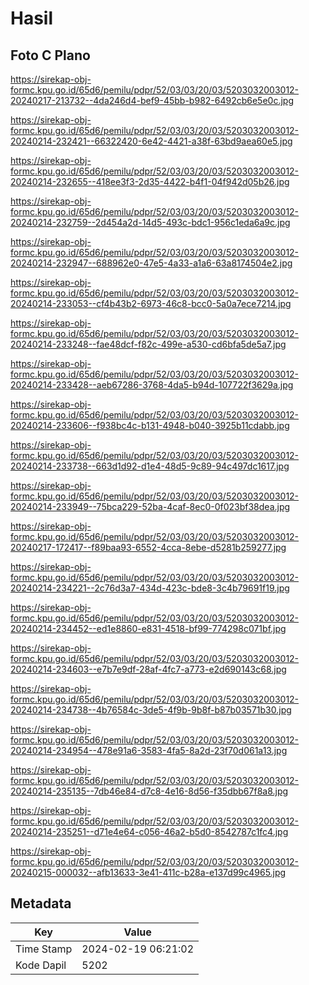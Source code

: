 # Hasil

## Foto C Plano

https://sirekap-obj-formc.kpu.go.id/65d6/pemilu/pdpr/52/03/03/20/03/5203032003012-20240217-213732--4da246d4-bef9-45bb-b982-6492cb6e5e0c.jpg

https://sirekap-obj-formc.kpu.go.id/65d6/pemilu/pdpr/52/03/03/20/03/5203032003012-20240214-232421--66322420-6e42-4421-a38f-63bd9aea60e5.jpg

https://sirekap-obj-formc.kpu.go.id/65d6/pemilu/pdpr/52/03/03/20/03/5203032003012-20240214-232655--418ee3f3-2d35-4422-b4f1-04f942d05b26.jpg

https://sirekap-obj-formc.kpu.go.id/65d6/pemilu/pdpr/52/03/03/20/03/5203032003012-20240214-232759--2d454a2d-14d5-493c-bdc1-956c1eda6a9c.jpg

https://sirekap-obj-formc.kpu.go.id/65d6/pemilu/pdpr/52/03/03/20/03/5203032003012-20240214-232947--688962e0-47e5-4a33-a1a6-63a8174504e2.jpg

https://sirekap-obj-formc.kpu.go.id/65d6/pemilu/pdpr/52/03/03/20/03/5203032003012-20240214-233053--cf4b43b2-6973-46c8-bcc0-5a0a7ece7214.jpg

https://sirekap-obj-formc.kpu.go.id/65d6/pemilu/pdpr/52/03/03/20/03/5203032003012-20240214-233248--fae48dcf-f82c-499e-a530-cd6bfa5de5a7.jpg

https://sirekap-obj-formc.kpu.go.id/65d6/pemilu/pdpr/52/03/03/20/03/5203032003012-20240214-233428--aeb67286-3768-4da5-b94d-107722f3629a.jpg

https://sirekap-obj-formc.kpu.go.id/65d6/pemilu/pdpr/52/03/03/20/03/5203032003012-20240214-233606--f938bc4c-b131-4948-b040-3925b11cdabb.jpg

https://sirekap-obj-formc.kpu.go.id/65d6/pemilu/pdpr/52/03/03/20/03/5203032003012-20240214-233738--663d1d92-d1e4-48d5-9c89-94c497dc1617.jpg

https://sirekap-obj-formc.kpu.go.id/65d6/pemilu/pdpr/52/03/03/20/03/5203032003012-20240214-233949--75bca229-52ba-4caf-8ec0-0f023bf38dea.jpg

https://sirekap-obj-formc.kpu.go.id/65d6/pemilu/pdpr/52/03/03/20/03/5203032003012-20240217-172417--f89baa93-6552-4cca-8ebe-d5281b259277.jpg

https://sirekap-obj-formc.kpu.go.id/65d6/pemilu/pdpr/52/03/03/20/03/5203032003012-20240214-234221--2c76d3a7-434d-423c-bde8-3c4b79691f19.jpg

https://sirekap-obj-formc.kpu.go.id/65d6/pemilu/pdpr/52/03/03/20/03/5203032003012-20240214-234452--ed1e8860-e831-4518-bf99-774298c071bf.jpg

https://sirekap-obj-formc.kpu.go.id/65d6/pemilu/pdpr/52/03/03/20/03/5203032003012-20240214-234603--e7b7e9df-28af-4fc7-a773-e2d690143c68.jpg

https://sirekap-obj-formc.kpu.go.id/65d6/pemilu/pdpr/52/03/03/20/03/5203032003012-20240214-234738--4b76584c-3de5-4f9b-9b8f-b87b03571b30.jpg

https://sirekap-obj-formc.kpu.go.id/65d6/pemilu/pdpr/52/03/03/20/03/5203032003012-20240214-234954--478e91a6-3583-4fa5-8a2d-23f70d061a13.jpg

https://sirekap-obj-formc.kpu.go.id/65d6/pemilu/pdpr/52/03/03/20/03/5203032003012-20240214-235135--7db46e84-d7c8-4e16-8d56-f35dbb67f8a8.jpg

https://sirekap-obj-formc.kpu.go.id/65d6/pemilu/pdpr/52/03/03/20/03/5203032003012-20240214-235251--d71e4e64-c056-46a2-b5d0-8542787c1fc4.jpg

https://sirekap-obj-formc.kpu.go.id/65d6/pemilu/pdpr/52/03/03/20/03/5203032003012-20240215-000032--afb13633-3e41-411c-b28a-e137d99c4965.jpg


## Metadata

| Key        | Value               |
| ---------- | ------------------- |
| Time Stamp | 2024-02-19 06:21:02 |
| Kode Dapil | 5202                |



